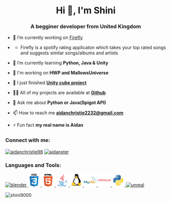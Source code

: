 <h1 align="center">Hi 👋, I'm Shini</h1>
<h3 align="center">A begginer developer from United Kingdom</h3>

- 🔭 I’m currently working on [Firefly](https://github.com/Shini9000/)
- - Firefly is a spotify rating applicaton which takes your top rated songs and suggests similar songs/albums and artists

- 🌱 I’m currently learning **Python, Java & Unity**

- 🐁 I'm working on **HWP and MallowsUniverse**

- 🔭 I just finished [**Unity cube project**](https://play.unity.com/mg/other/build-z9w)

- 👨‍💻 All of my projects are available at [**Github**](https://github.com/Shini9000)

- 💬 Ask me about **Python or Java(Spigot API)**

- 📫 How to reach me **aidanchristie2232@gmail.com**

- ⚡ Fun fact **my real name is Aidan**

<h3 align="left">Connect with me:</h3>
<p align="left">
<a href="https://linkedin.com/in/aidanchristie98" target="blank"><img align="center" src="https://raw.githubusercontent.com/rahuldkjain/github-profile-readme-generator/master/src/images/icons/Social/linked-in-alt.svg" alt="aidanchristie98" height="30" width="40" /></a>
<a href="https://instagram.com/aidanster" target="blank"><img align="center" src="https://raw.githubusercontent.com/rahuldkjain/github-profile-readme-generator/master/src/images/icons/Social/instagram.svg" alt="aidanster" height="30" width="40" /></a>
</p>

<h3 align="left">Languages and Tools:</h3>
<p align="left"> <a href="https://www.blender.org/" target="_blank" rel="noreferrer"> <img src="https://download.blender.org/branding/community/blender_community_badge_white.svg" alt="blender" width="40" height="40"/> </a> <a href="https://www.w3schools.com/css/" target="_blank" rel="noreferrer"> <img src="https://raw.githubusercontent.com/devicons/devicon/master/icons/css3/css3-original-wordmark.svg" alt="css3" width="40" height="40"/> </a> <a href="https://www.w3.org/html/" target="_blank" rel="noreferrer"> <img src="https://raw.githubusercontent.com/devicons/devicon/master/icons/html5/html5-original-wordmark.svg" alt="html5" width="40" height="40"/> </a> <a href="https://www.java.com" target="_blank" rel="noreferrer"> <img src="https://raw.githubusercontent.com/devicons/devicon/master/icons/java/java-original.svg" alt="java" width="40" height="40"/> </a> <a href="https://www.linux.org/" target="_blank" rel="noreferrer"> <img src="https://raw.githubusercontent.com/devicons/devicon/master/icons/linux/linux-original.svg" alt="linux" width="40" height="40"/> </a> <a href="https://www.mysql.com/" target="_blank" rel="noreferrer"> <img src="https://raw.githubusercontent.com/devicons/devicon/master/icons/mysql/mysql-original-wordmark.svg" alt="mysql" width="40" height="40"/> </a> <a href="https://www.oracle.com/" target="_blank" rel="noreferrer"> <img src="https://raw.githubusercontent.com/devicons/devicon/master/icons/oracle/oracle-original.svg" alt="oracle" width="40" height="40"/> </a> <a href="https://www.python.org" target="_blank" rel="noreferrer"> <img src="https://raw.githubusercontent.com/devicons/devicon/master/icons/python/python-original.svg" alt="python" width="40" height="40"/> </a> <a href="https://unrealengine.com/" target="_blank" rel="noreferrer"> <img src="https://raw.githubusercontent.com/kenangundogan/fontisto/036b7eca71aab1bef8e6a0518f7329f13ed62f6b/icons/svg/brand/unreal-engine.svg" alt="unreal" width="40" height="40"/> </a> </p>

<p><img align="center" src="https://github-readme-stats.vercel.app/api/top-langs?username=shini9000&show_icons=true&locale=en&layout=compact" alt="shini9000" /></p>

